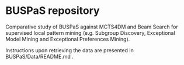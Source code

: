 # BUSPaS repository
Comparative study of BUSPaS against MCTS4DM and Beam Search for supervised local pattern mining (e.g. Subgroup Discovery, Exceptional Model Mining and Exceptional Preferences Mining).

Instructions upon retrieving the data are presented in BUSPaS/Data/README.md .
